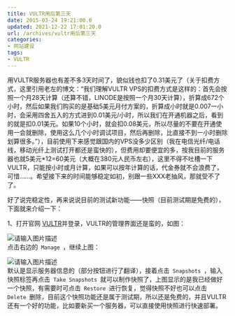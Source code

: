 ```yaml
---
title: VULTR用后第三天
date: 2015-03-24 19:21:00.0
updated: 2021-12-22 17:01:20.0
url: /archives/vultr用后第三天
categories: 
- 网站建设
tags: 
- VULTR
---
```


<p>用VULTR服务器也有差不多3天时间了，貌似钱也扣了0.31美元了（关于扣费方式，这里引用老左的博文：“我们理解VULTR VPS的扣费方式是这样的：首先会按照一个月28天计算（还算不错，LINODE是按照一个月30天计算），折算成672个小时，然后如果我们购买的是基础5美元月付方案的，折算成小时就是0.007一小时，会采用四舍五入的方式进到0.01美元/小时，所以我们在开通机器之后，看到的就是扣0.01美元。如果10个小时，就会扣0.08美元，所以尽量的不要在开通使用一会就删除，使用这么几个小时调试项目，然后再删除，比直接不到一小时删除划算很多。”），目前使用下来感觉跟国内的VPS没多少区别（我在电信光纤/电话线，移动光纤上测试打开都还是蛮快的），但费用却要便宜的多，按我目前的服务器也就5美元*12=60美元（大概在380元人民币左右），这里不得不吐槽一下VULTR，只能按小时或月计算，如果可以按年计算的话，代金券就不会浪费了，可惜……。希望接下来的时间能够稳定如初，别跟一些XXX老抽风，那就受不了了。</p><p>好了说完稳定性，再来说说目前的测试新功能——快照（目前测试期是免费的），下面就来介绍一下：</p><p>1、打开官网 <a href="https://www.vultr.com/?ref=6826238">VULTR</a>并登录，VULTR的管理界面还是蛮的，如图：</p><p><img src="https://cdn.uu126.cn/wp-content/uploads/2015/03/vultr10.jpg" alt="请输入图片描述" title="请输入图片描述"><br />点击右边的<code> Manage </code>，继续上图：</p><p><img src="https://cdn.uu126.cn/wp-content/uploads/2015/03/vultr11.png" alt="请输入图片描述" title="请输入图片描述"><br />默认是显示服务器信息的（部分按钮进行了翻译），接着点击<code> Snapshots </code>，输入快照标签再点击<code> Take Snapshots </code>就可以制作快照了，上图显示的是我已经做好一个快照，有需要时可点击<code> Restore </code>进行恢复，觉得快照不好也可以点击<code> Delete </code>删除，目前这个快照功能还是属于测试期，所以还是免费的，并且VULTR还有一个好的功能，比如要新买一个服务器，可以直接使用快照进行快速部署。</p>